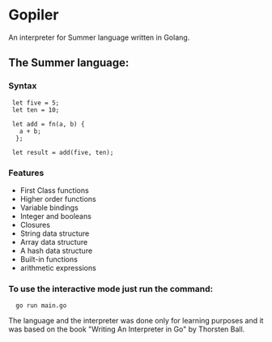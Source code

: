 # Gopiler

An interpreter for Summer language written in Golang. 

## The Summer language:

### Syntax

```summer
 let five = 5;
 let ten = 10;

 let add = fn(a, b) {
   a + b;
  };

 let result = add(five, ten);
```

### Features

- First Class functions
- Higher order functions
- Variable bindings 
- Integer and booleans
- Closures
- String data structure
- Array data structure
- A hash data structure
- Built-in functions
- arithmetic expressions

### To use the interactive mode just run the command:

```shell 
  go run main.go
```

The language and the interpreter was done only for learning purposes and it was based on the book "Writing An Interpreter in Go" by Thorsten Ball.


